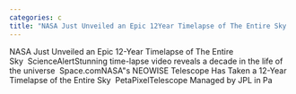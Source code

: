 ```yaml
---
categories: c
title: "NASA Just Unveiled an Epic 12Year Timelapse of The Entire Sky  ScienceAlert"
---
```

NASA Just Unveiled an Epic 12-Year Timelapse of The Entire Sky&nbsp;&nbsp;ScienceAlertStunning time-lapse video reveals a decade in the life of the universe&nbsp;&nbsp;Space.comNASA"s NEOWISE Telescope Has Taken a 12-Year Timelapse of the Entire Sky&nbsp;&nbsp;PetaPixelTelescope Managed by JPL in Pa